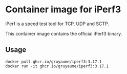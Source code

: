 # Container image for iPerf3

iPerf is a speed test tool for TCP, UDP and SCTP.

This container image contains the official iPerf3 binary.

## Usage

```shell
docker pull ghcr.io/gruyaume/iperf3:3.17.1
docker run -it ghcr.io/gruyaume/iperf3:3.17.1
```
